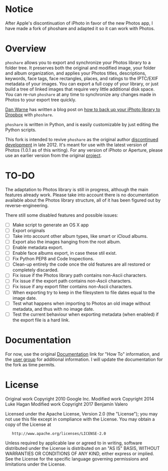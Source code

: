 # Notice

After Apple's discontinuation of iPhoto in favor of the new Photos app, I have made a fork of phoshare and adapted it so it can work with Photos.

# Overview

`phoshare` allows you to export and synchronize your Photos library to a folder tree. It preserves both the original and modified image, your folder and album organization, and applies your Photos titles, descriptions, keywords, face tags, face rectangles, places, and ratings to the IPTC/EXIF metadata of your images. You can export a full copy of your library, or just build a tree of linked images that require very little additional disk space. You can re-run `phoshare` at any time to synchronize any changes made in Photos to your export tree quickly.

[Dan Warne](http://danwarne.com/) has written a blog post on [how to back up your iPhoto library to Dropbox](http://danwarne.com/backup-iphoto-library-dropbox-resize-images-save-space-2/) with `phoshare`.

`phoshare` is written in Python, and is easily customizable by just editing the Python scripts.

This fork is intended to revive `phoshare` as the original author [discontinued development](https://groups.google.com/forum/?fromgroups=#!topic/phoshare-users/moWsMcD5SdQ) in late 2012. It's meant for use with the latest version of Photos (1.0.1 as of this writing). For any version of iPhoto or Aperture, please use an earlier version from the original [project](https://code.google.com/p/phoshare/downloads/list).

# TO-DO

The adaptation to Photos library is still in progress, although the main features already work. Please take into account there is no documentation available about the Photos library structure, all of it has been figured out by reverse-engineering.

There still some disabled features and possible issues:

- [ ] Make script to generate an OS X app
- [ ] Export originals
- [ ] Take into account other album types, like smart or iCloud albums.
- [ ] Export also the images hanging from the root album.
- [ ] Enable metadata export.
- [ ] Enable face albums export, in case these stil exist.
- [ ] Fix Python PEP8 and Code Inspections.
- [ ] Clean-up entirely the code once the old features are all restored or completely discarded.
- [ ] Fix issue if the Photos library path contains non-Ascii characters.
- [ ] Fix issue if the export path contains non-Ascii characters.
- [ ] Fix issue if any export filter contains non-Ascii characters.
- [ ] When exporting try to keep in the filesystem to file dates equal to the image date.
- [ ] Test what happens when importing to Photos an old image without metadata, and thus with no image date.
- [ ] Test the current behaviour when exporting metadata (when enabled) if the export file is a hard link.

# Documentation

For now, use the original [Documentation](https://sites.google.com/site/phosharedoc) link for "How To" information, and the [user group](http://groups.google.com/group/phoshare-users) for additional information. I will update the documentation for the fork as time permits.

# License

Original work Copyright 2010 Google Inc.
Modified work Copyright 2014 Luke Hagan
Modified work Copyright 2017 Benjamín Valero

   Licensed under the Apache License, Version 2.0 (the "License");
   you may not use this file except in compliance with the License.
   You may obtain a copy of the License at

       http://www.apache.org/licenses/LICENSE-2.0

   Unless required by applicable law or agreed to in writing, software
   distributed under the License is distributed on an "AS IS" BASIS,
   WITHOUT WARRANTIES OR CONDITIONS OF ANY KIND, either express or implied.
   See the License for the specific language governing permissions and
   limitations under the License.
